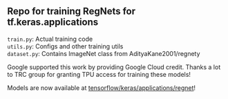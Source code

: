 ## Repo for training RegNets for tf.keras.applications

`train.py`: Actual training code   
`utils.py`: Configs and other training utils   
`dataset.py`: Contains ImageNet class from AdityaKane2001/regnety   

Google supported this work by providing Google Cloud credit. Thanks a lot to TRC group for granting TPU access for training these models!

Models are now available at [tensorflow/keras/applications/regnet](https://www.tensorflow.org/api_docs/python/tf/keras/applications/regnet)!
